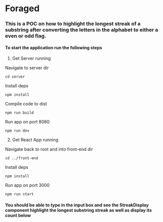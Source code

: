 # Foraged

### This is a POC on how to highlight the longest streak of a substring after converting the letters in the alphabet to either a even or odd flag. 



#### To start the application run the following steps 

1. Get Server running

Navigate to server dir

`cd server`

Install deps

`npm install`

Compile code to dist

`npm run build`

Run app on port 8080

`npm run dev`

2. Get React App running

Navigate back to root and into front-end dir

`cd ../front-end`

Install deps

`npm install`

Run app on port 3000

`npm run start`

#### You should be able to type in the input box and see the StreakDisplay component highlight the longest substring streak as well as display its count below




